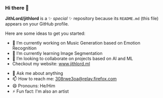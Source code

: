 ### Hi there 👋


**JithLord/jithlord** is a ✨ _special_ ✨ repository because its `README.md` (this file) appears on your GitHub profile.

Here are some ideas to get you started:

- 🔭 I’m currently working on Music Generation based on Emotion Recognition
- 🌱 I’m currently learning Image Segmentation
- 👯 I’m looking to collaborate on projects based on AI and ML
-  Checkout my website: www.jithlord.ml
<!-- - 🤔 I’m looking for help with ... -->
- 💬 Ask me about anything
- 📫 How to reach me: 308rwe3oa@relay.firefox.com
- 😄 Pronouns: He/Him
- ⚡ Fun fact: I'm also an artist

